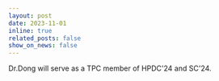 ```yaml
---
layout: post
date: 2023-11-01
inline: true
related_posts: false
show_on_news: false
---
```


Dr.Dong will serve as a TPC member of HPDC'24 and SC'24.
